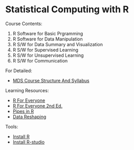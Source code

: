 # Statistical Computing with R

Course Contents:
1. R Software for Basic Prgramming
2. R Software for Data Manipulation
3. R S/W for Data Summary and Visualization
4. R S/W for Supervised Learning
5. R S/W for Unsupervised Learning
6. R S/W for Communication



For Detailed:  
- [MDS Course Structure And Syllabus](../MDS-Course-Structure%20and%20Syllabus.pdf)


Learning Resources:
- [R For Everyone](https://www.jaredlander.com/r-for-everyone/)
- [R For Everyone 2nd Ed.](https://bookdown.org/swen/R_for_Everyone/)
- [Pipes in R](https://www.datacamp.com/tutorial/pipe-r-tutorial)
- [Data Reshaping](https://ptgmedia.pearsoncmg.com/images/9780321888037/samplepages/0321888030.pdf)


Tools:
- [Install R](https://cran.r-project.org/)
- [Install R-studio](https://posit.co/download/rstudio-desktop/)
